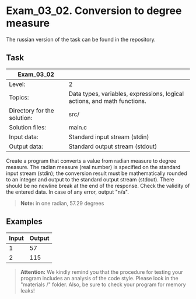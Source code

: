 # Exam_03_02. Conversion to degree measure 
The russian version of the task can be found in the repository.

## Task

| Exam_03_02 | |
| ------ | ------ |
| Level: | 2 |
| Topics: | Data types, variables, expressions, logical actions, and math functions. |
| Directory for the solution: | src/ |
| Solution files: | main.c |
| Input data: | Standard input stream (stdin) |
| Output data: | Standard output stream (stdout) |

Create a program that converts a value from radian measure to degree measure. The radian measure (real number) is specified on the standard input stream (stdin); the conversion result must be mathematically rounded to an integer and output to the standard output stream (stdout). There should be no newline break at the end of the response. Check the validity of the entered data. In case of any error, output "n/a".

> **Note:** in one radian, 57.29 degrees

## Examples

| Input | Output |
| ------ | ------ |
| 1 | 57 |
| 2 | 115 |

> **Attention:** We kindly remind you that the procedure for testing your program includes an analysis of the code style. Please look in the "materials /" folder. Also, be sure to check your program for memory leaks!

